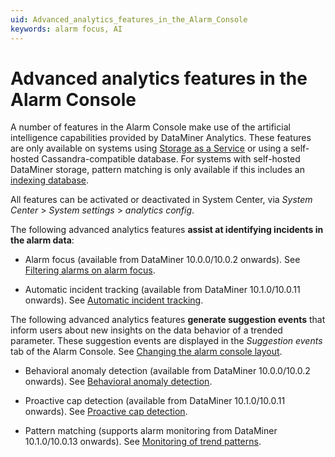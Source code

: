 ```yaml
---
uid: Advanced_analytics_features_in_the_Alarm_Console
keywords: alarm focus, AI
---
```


# Advanced analytics features in the Alarm Console

A number of features in the Alarm Console make use of the artificial intelligence capabilities provided by DataMiner Analytics. These features are only available on systems using [Storage as a Service](xref:STaaS) or using a self-hosted Cassandra-compatible database. For systems with self-hosted DataMiner storage, pattern matching is only available if this includes an [indexing database](xref:Indexing_Database).

All features can be activated or deactivated in System Center, via *System Center* > *System settings* > *analytics config*.

The following advanced analytics features **assist at identifying incidents in the alarm data**:

- Alarm focus (available from DataMiner 10.0.0/10.0.2 onwards). See [Filtering alarms on alarm focus](xref:ApplyingAlarmFiltersInTheAlarmConsole#filtering-alarms-on-alarm-focus).

- Automatic incident tracking (available from DataMiner 10.1.0/10.0.11 onwards). See [Automatic incident tracking](xref:Automatic_incident_tracking).

The following advanced analytics features **generate suggestion events** that inform users about new insights on the data behavior of a trended parameter. These suggestion events are displayed in the *Suggestion events* tab of the Alarm Console. See [Changing the alarm console layout](xref:ChangingTheAlarmConsoleLayout).

- Behavioral anomaly detection (available from DataMiner 10.0.0/10.0.2 onwards). See [Behavioral anomaly detection](xref:Behavioral_anomaly_detection).

- Proactive cap detection (available from DataMiner 10.1.0/10.0.11 onwards). See [Proactive cap detection](xref:Proactive_cap_detection).

- Pattern matching (supports alarm monitoring from DataMiner 10.1.0/10.0.13 onwards). See [Monitoring of trend patterns](xref:Monitoring_of_trend_patterns).
